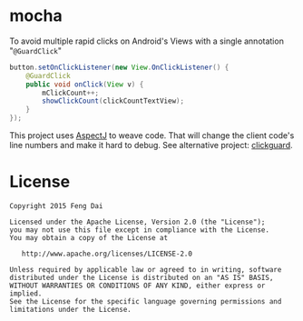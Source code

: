 # mocha
To avoid multiple rapid clicks on Android's Views with a single annotation "```@GuardClick```"
```java
button.setOnClickListener(new View.OnClickListener() {
    @GuardClick
    public void onClick(View v) {
        mClickCount++;
        showClickCount(clickCountTextView);
    }
});
```

This project uses [AspectJ][AspectJ] to weave code. That will change the client code's line numbers and make it hard to debug. 
See alternative project: [clickguard][clickguard].


# License

    Copyright 2015 Feng Dai

    Licensed under the Apache License, Version 2.0 (the "License");
    you may not use this file except in compliance with the License.
    You may obtain a copy of the License at

       http://www.apache.org/licenses/LICENSE-2.0

    Unless required by applicable law or agreed to in writing, software
    distributed under the License is distributed on an "AS IS" BASIS,
    WITHOUT WARRANTIES OR CONDITIONS OF ANY KIND, either express or implied.
    See the License for the specific language governing permissions and
    limitations under the License.



[AspectJ]:https://github.com/eclipse/org.aspectj
[clickguard]:https://github.com/fengdai/clickguard
